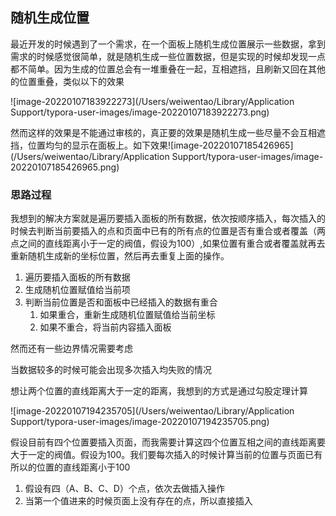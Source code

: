 ## 随机生成位置

最近开发的时候遇到了一个需求，在一个面板上随机生成位置展示一些数据，拿到需求的时候感觉很简单，就是随机生成一些位置数据，但是实现的时候却发现一点都不简单。因为生成的位置总会有一堆重叠在一起，互相遮挡，且刷新又回在其他的位置重叠，类似以下的效果

![image-20220107183922273](/Users/weiwentao/Library/Application Support/typora-user-images/image-20220107183922273.png)

然而这样的效果是不能通过审核的，真正要的效果是随机生成一些尽量不会互相遮挡，位置均匀的显示在面板上。如下效果![image-20220107185426965](/Users/weiwentao/Library/Application Support/typora-user-images/image-20220107185426965.png)

### 思路过程

我想到的解决方案就是遍历要插入面板的所有数据，依次按顺序插入，每次插入的时候去判断当前要插入的点和页面中已有的所有点的位置是否有重合或者覆盖（两点之间的直线距离小于一定的阀值，假设为100）,如果位置有重合或者覆盖就再去重新随机生成新的坐标位置，然后再去重复上面的操作。

1. 遍历要插入面板的所有数据
2. 生成随机位置赋值给当前项
3. 判断当前位置是否和面板中已经插入的数据有重合
   1. 如果重合，重新生成随机位置赋值给当前坐标
   2. 如果不重合，将当前内容插入面板

然而还有一些边界情况需要考虑

当数据较多的时候可能会出现多次插入均失败的情况



想让两个位置的直线距离大于一定的距离，我想到的方式是通过勾股定理计算

![image-20220107194235705](/Users/weiwentao/Library/Application Support/typora-user-images/image-20220107194235705.png)

假设目前有四个位置要插入页面，而我需要计算这四个位置互相之间的直线距离要大于一定的阀值。假设为100。我们要每次插入的时候计算当前的位置与页面已有所以的位置的直线距离小于100

1. 假设有四（A、B、C、D）个点，依次去做插入操作
2. 当第一个值进来的时候页面上没有存在的点，所以直接插入